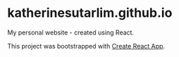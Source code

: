 # katherinesutarlim.github.io

My personal website - created using React.

This project was bootstrapped with [Create React App](https://github.com/facebook/create-react-app).